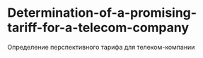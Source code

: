 # Determination-of-a-promising-tariff-for-a-telecom-company
 Определение перспективного тарифа для телеком-компании
